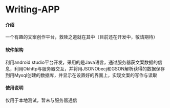 # Writing-APP

#### 介绍
一个有趣的文案创作平台，救赎之道就在其中（目前还在开发中，敬请期待）

#### 软件架构
利用android studio平台开发，采用的是Java语言，通过服务器获文案数据的信息，利用Okhttp与服务器交互，并将用JSONObecj和GSON解析获得的数据保存到用Mysql创建的数据库，并显示在设置好的界面上，实现文案的写作与读取

#### 使用说明

仅用于本地测试，暂未与服务器通信


